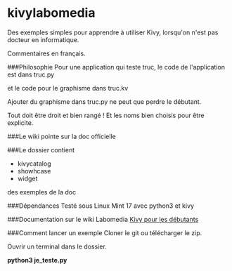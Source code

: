 # kivylabomedia
Des exemples simples pour apprendre à utiliser Kivy, lorsqu'on n'est pas docteur en informatique.

Commentaires en français.

###Philosophie
Pour une application qui teste truc, le code de l'application est dans truc.py

et le code pour le graphisme dans truc.kv

Ajouter du graphisme dans truc.py ne peut que perdre le débutant.

Tout doit être droit et bien rangé ! Et les noms bien choisis pour être explicite.

###Le wiki pointe sur la doc officielle

###Le dossier contient
* kivycatalog
* showhcase
* widget

des exemples de la doc

###Dépendances
Testé sous Linux Mint 17 avec python3 et kivy

###Documentation sur le wiki Labomedia
[Kivy pour les débutants](http://wiki.labomedia.org/index.php/Kivy_Tutoriel_Exemple_pour_d%C3%A9butant)

###Comment lancer  un exemple
Cloner le git ou télécharger le zip.

Ouvrir un terminal dans le dossier.

**python3 je_teste.py**
